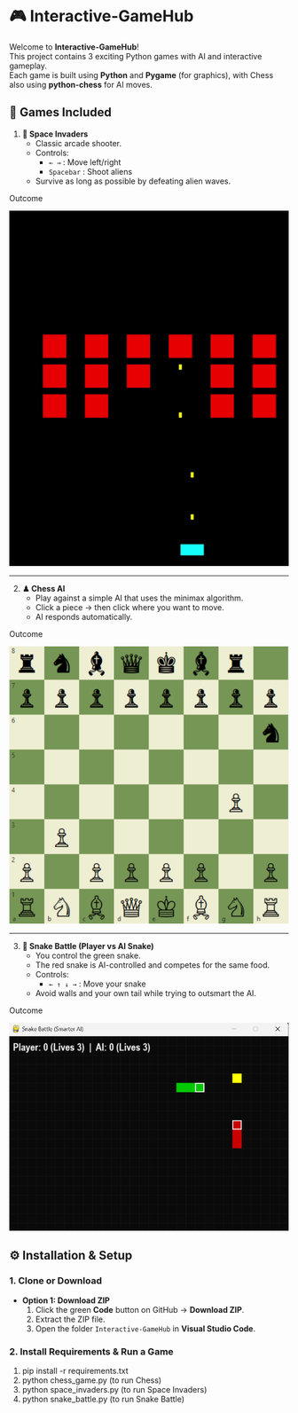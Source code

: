 # 🎮 Interactive-GameHub

Welcome to **Interactive-GameHub**!  
This project contains 3 exciting Python games with AI and interactive gameplay.  
Each game is built using **Python** and **Pygame** (for graphics), with Chess also using **python-chess** for AI moves.


## 📂 Games Included

1. **👾 Space Invaders**
   - Classic arcade shooter.
   - Controls:
     - `← →` : Move left/right  
     - `Spacebar` : Shoot aliens  
   - Survive as long as possible by defeating alien waves.

Outcome

![space](https://github.com/sharmii0608/Interactive-GameHub/blob/76eb021c2e83a980ed40a74f9e01cfe839764640/Games/Screenshot%202025-09-02%20141742.png)

---

2. **♟ Chess AI**
   - Play against a simple AI that uses the minimax algorithm.
   - Click a piece → then click where you want to move.
   - AI responds automatically.
       
Outcome

![Chess](https://github.com/sharmii0608/Interactive-GameHub/blob/0362ffb38cc048ac4b16e9141abc8b11ccca8c48/Games/Screenshot%202025-09-02%20142438.png)

---

3. **🐍 Snake Battle (Player vs AI Snake)**
   - You control the green snake.  
   - The red snake is AI-controlled and competes for the same food.  
   - Controls:
     - `← ↑ ↓ →` : Move your snake  
   - Avoid walls and your own tail while trying to outsmart the AI.

Outcome

![Snake](https://github.com/sharmii0608/Interactive-GameHub/blob/64acd5de9e7f5879de7a6bedf79bceed36072bf4/Games/Screenshot%202025-09-02%20142736.png)


## ⚙️ Installation & Setup

### 1. Clone or Download
- **Option 1: Download ZIP**
  1. Click the green **Code** button on GitHub → **Download ZIP**.
  2. Extract the ZIP file.
  3. Open the folder `Interactive-GameHub` in **Visual Studio Code**.

### 2. Install Requirements & Run a Game
1. pip install -r requirements.txt
2. python chess_game.py   (to run Chess)
3. python space_invaders.py   (to run Space Invaders)
4. python snake_battle.py   (to run Snake Battle)
